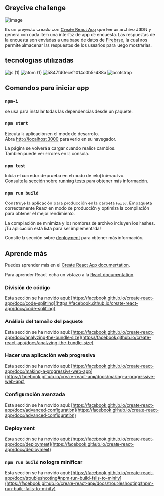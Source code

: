 
## Greydive challenge
![image](https://user-images.githubusercontent.com/100777846/211368025-17403041-5040-4fb4-9912-0bd545875eea.png)

Es un proyecto creado con [Create React App](https://github.com/facebook/create-react-app) que lee un archivo JSON y genera con cada ítem una interfaz de app de encuesta.
Las respuestas de la encuesta son enviadas a una base de datos de [Firebase](https://console.firebase.google.com/u/0/),
la cual nos permite almacenar las respuestas de los usuarios para luego mostrarlas.

## tecnologías utilizadas

![js (1)](https://user-images.githubusercontent.com/100777846/211371216-5941d5ee-eb54-4c1f-941f-d5d845da55cd.png) 
![atom (1)](https://user-images.githubusercontent.com/100777846/211370814-64fdb47a-1274-4899-a8a7-dd5c2c56bb31.png) 
![5847f40ecef1014c0b5e488a](https://user-images.githubusercontent.com/100777846/211371773-234d4980-a91e-44ab-aa06-864a0d391604.png) 
![bootstrap](https://user-images.githubusercontent.com/100777846/211371353-ab119536-c59d-43c5-836b-a4ba070afa9a.png) 



## Comandos para iniciar app

### `npm-i`

se usa para instalar todas las dependencias desde un paquete. 

### `npm start`

Ejecuta la aplicación en el modo de desarrollo.\
Abra [http://localhost:3000](http://localhost:3000) para verlo en su navegador.

La página se volverá a cargar cuando realice cambios.\
También puede ver errores en la consola.

### `npm test`

Inicia el corredor de prueba en el modo de reloj interactivo.\
Consulte la sección sobre [running tests](https://facebook.github.io/create-react-app/docs/running-tests) para obtener más información.

### `npm run build`

Construye la aplicación para producción en la carpeta `build`.
Empaqueta correctamente React en modo de producción y optimiza la compilación para obtener el mejor rendimiento.

La compilación se minimiza y los nombres de archivo incluyen los hashes.
¡Tu aplicación está lista para ser implementada!

Conslte la sección sobre [deployment](https://facebook.github.io/create-react-app/docs/deployment) para obtener más información.

## Aprende más

Puedes aprender más en el [Create React App documentation](https://facebook.github.io/create-react-app/docs/getting-started).

Para aprender React, echa un vistazo a la [React documentation](https://reactjs.org/).

### División de código

Esta sección se ha movido aquí: [https://facebook.github.io/create-react-app/docs/code-splitting](https://facebook.github.io/create-react-app/docs/code-splitting)

### Análisis del tamaño del paquete

Esta sección se ha movido aquí: [https://facebook.github.io/create-react-app/docs/analyzing-the-bundle-size](https://facebook.github.io/create-react-app/docs/analyzing-the-bundle-size)

### Hacer una aplicación web progresiva

Esta sección se ha movido aquí: [https://facebook.github.io/create-react-app/docs/making-a-progressive-web-app](https://facebook.github.io/create-react-app/docs/making-a-progressive-web-app)

### Configuración avanzada

Esta sección se ha movido aquí: [https://facebook.github.io/create-react-app/docs/advanced-configuration](https://facebook.github.io/create-react-app/docs/advanced-configuration)

### Deployment

Esta sección se ha movido aquí: [https://facebook.github.io/create-react-app/docs/deployment](https://facebook.github.io/create-react-app/docs/deployment)

### `npm run build` no logra minificar

Esta sección se ha movido aquí: [https://facebook.github.io/create-react-app/docs/troubleshooting#npm-run-build-fails-to-minify](https://facebook.github.io/create-react-app/docs/troubleshooting#npm-run-build-fails-to-minify)
